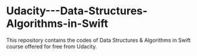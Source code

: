 # Udacity---Data-Structures-Algorithms-in-Swift
This repository contains the codes of Data Structures &amp; Algorithms in Swift course offered for free from Udacity.
